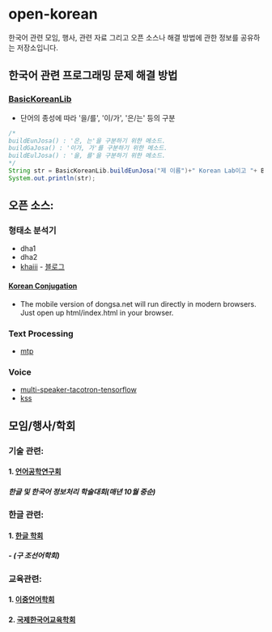 # open-korean
한국어 관련 모임, 행사, 관련 자료 그리고 오픈 소스나 해결 방법에 관한 정보를 공유하는 저장소입니다.

## 한국어 관련 프로그래밍 문제 해결 방법 ##

### [BasicKoreanLib](lib/BasicKoreanLib.java) ###

- 단어의 종성에 따라 '을/를', '이/가', '은/는' 등의 구분

```java
/*
buildEunJosa() : '은, 는'을 구분하기 위한 메소드.
buildGaJosa() : '이가, 가'를 구분하기 위한 메소드.
buildEulJosa() : '을, 를'을 구분하기 위한 메소드.
*/
String str = BasicKoreanLib.buildEunJosa("제 이름")+" Korean Lab이고 "+ BasicKoreanLib.buildEunJosa("나이") + " 19살입니다.";
System.out.println(str);
```

## 오픈 소스: ##

### 형태소 분석기 ###

- dha1
- dha2
- [khaiii](https://github.com/kakao/khaiii) - [블로그](https://brunch.co.kr/@kakao-it/308?fbclid=IwAR3IVt-5FKmt4-vygpQlJGQ6S2V0xbVPb-fsuNB0uIl29eGMXUZywMEgqFU)

#### [Korean Conjugation](https://github.com/dbravender/korean_conjugation) ####

- The mobile version of dongsa.net will run directly in modern browsers. Just
open up html/index.html in your browser.

### Text Processing ###

- [mtp](https://github.com/Kyubyong/mtp)

### Voice ###

- [multi-speaker-tacotron-tensorflow](https://github.com/carpedm20/multi-speaker-tacotron-tensorflow)
- [kss](https://github.com/Kyubyong/kss)

## 모임/행사/학회 ##

### 기술 관련: ###

#### 1. [언어공학연구회](http://www.hclt.kr/symp/?lnb=conference)
##### 한글 및 한국어 정보처리 학술대회(매년 10월 중순) #####

### 한글 관련: ###

#### 1. [한글 학회](https://www.hangeul.or.kr/modules/doc/index.php?doc=intro) ####

##### - (구 조선어학회) #####

### 교육관련: ###

#### 1. [이중언어학회](http://www.korbiling.org/langhak/user/class) ####

#### 2. [국제한국어교육학회](http://www.iakle.com) ####
